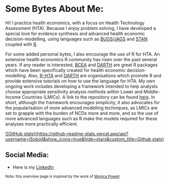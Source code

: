 # Some Bytes About Me:
Hi! I practice health economics, with a focus on Health Technology Assessment (HTA). Because I enjoy problem solving, I have developed a special love for evidence synthesis and advanced health economic decision-modelling, using languages such as [BUGS](https://en.wikipedia.org/wiki/OpenBUGS)/[JAGS](https://en.wikipedia.org/wiki/Just_another_Gibbs_sampler) and [STAN](https://en.wikipedia.org/wiki/Stan_(software)) coupled with [R](https://en.wikipedia.org/wiki/R_(programming_language)).

For some added personal bytes, I also encourage the use of R for HTA. An extensive health economics R community has risen over the past several years. If any reader is interested, [BCEA](https://github.com/giabaio/BCEA) and [DARTH](https://github.com/DARTH-git) are great R packages which have been specifically  created for health economic decision-modelling. Also, [R-HTA](https://r-hta.org/) and [DARTH](https://darthworkgroup.com/) are organisations which promote R and provide extensive tutorials on how to use the language for HTA. My own ongoing work includes developing a framework intended to help analysts choose appropriate sensitivity analysis methods within Lower and Middle-Income Countries (LMICs). A link to the repository can be found [here](https://github.com/jSoboil/Dissertation). In short, although the framework encourages simplicity, it also advocates for the popularisation of more advanced modelling techniques, as LMICs are set to grapple with the burden of NCDs more and more, and so the use of more advanced languages such as R make the models required for these analyses more practically efficient.

[![GitHub stats](https://github-readme-stats.vercel.app/api?username=jSoboil&show_icons=true&hide=stars&custom_title=Github stats)](https://github.com/anuraghazra/github-readme-stats)

##  Social Media:
- Here is my [LinkedIn](https://www.linkedin.com/in/joshua-soboil-067351172/)</a>

<sup>Note: this overview page is inspired by the work of [Monica Powell](https://github.com/M0nica)</sup>
